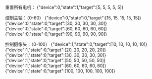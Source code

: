 重置所有电机：
{"device":0,"state":1,"target":[5, 5, 5, 5, 5]}

控制主轴：（0-60）
{"device":0,"state":0,"target":[15, 15, 15, 15, 15]}
{"device":0,"state":0,"target":[30, 30, 30, 30, 30]}
{"device":0,"state":0,"target":[60, 60, 60, 60, 60]}
{"device":0,"state":0,"target":[90, 90, 90, 90, 90]}

控制摄像头：（0-100）
{"device":1,"state":0,"target":[10, 10, 10, 10, 10]}
{"device":1,"state":0,"target":[20, 20, 20, 20, 20]}
{"device":1,"state":0,"target":[30, 30, 30, 30, 30]}
{"device":1,"state":0,"target":[50, 50, 50, 50, 50]}
{"device":1,"state":0,"target":[60, 60, 60, 60, 60]}
{"device":1,"state":0,"target":[100, 100, 100, 100, 100]}